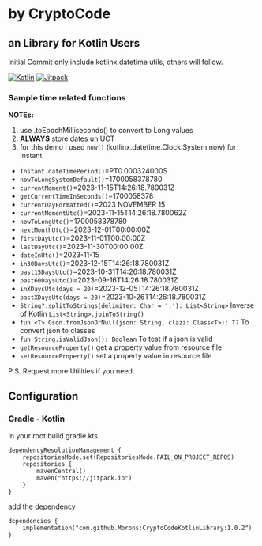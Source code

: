 # by CryptoCode

## an Library for Kotlin Users

Initial Commit only include kotlinx.datetime utils, others will follow.

[![Kotlin](https://img.shields.io/badge/kotlin-1.9.20-blue.svg?logo=kotlin)](http://kotlinlang.org)
[![Jitpack](https://jitpack.io/v/Morons/CryptoCodeKotlinLibrary.svg)](https://jitpack.io/#Morons/CryptoCodeKotlinLibrary)

### Sample time related functions

**NOTEs:**
1. use .toEpochMilliseconds() to convert to Long values
2. **ALWAYS** store dates un UCT 
3. for this demo I used `now()` (kotlinx.datetime.Clock.System.now) for Instant

* `Instant.dateTimePeriod()`=PT0.000324000S
* `nowToLongSystemDefault()`=1700058378780
* `currentMoment()`=2023-11-15T14:26:18.780031Z
* `getCurrentTimeInSeconds()`=1700058378
* `currentDayFormatted()`=2023 NOVEMBER 15
* `currentMomentUtc()`=2023-11-15T14:26:18.780062Z
* `nowToLongUtc()`=1700058378780
* `nextMonthUtc()`=2023-12-01T00:00:00Z
* `firstDayUtc()`=2023-11-01T00:00:00Z
* `lastDayUtc()`=2023-11-30T00:00:00Z
* `dateInUtc()`=2023-11-15
* `in30DaysUtc()`=2023-12-15T14:26:18.780031Z
* `past15DaysUtc()`=2023-10-31T14:26:18.780031Z
* `past60DaysUtc()`=2023-09-16T14:26:18.780031Z
* `inXDaysUtc(days = 20)`=2023-12-05T14:26:18.780031Z
* `pastXDaysUtc(days = 20)`=2023-10-26T14:26:18.780031Z
* `String?.splitToStrings(delimiter: Char = ','): List<String>` Inverse of Kotlin `List<String>.joinToString()`
* `fun <T> Gson.fromJsonOrNull(json: String, clazz: Class<T>): T?`  To convert json to classes
* `fun String.isValidJson(): Boolean` To test if a json is valid
* `getResourceProperty()` get a property value from resource file
* `setResourceProperty()` set a property value in resource file

P.S. Request more Utilities if you need.

## Configuration

### Gradle - Kotlin

In your root build.gradle.kts

```
dependencyResolutionManagement {
	repositoriesMode.set(RepositoriesMode.FAIL_ON_PROJECT_REPOS)
	repositories {
		mavenCentral()
		maven("https://jitpack.io")
	}
}
```
add the dependency
```
dependencies {
	implementation("com.github.Morons:CryptoCodeKotlinLibrary:1.0.2")
}
```